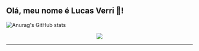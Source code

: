 ##  Olá, meu nome é Lucas Verri 🙋!

![Anurag's GitHub stats](https://github-readme-stats.vercel.app/api?username=lfverri&theme=github_dark_dimmed&show_icons=true)



<p align="center">
  <a href="https://skillicons.dev">
    <img src="https://skillicons.dev/icons?i=js,angular,java,spring,python,docker,mysql,postgres" />
  </a>
</p>



---



